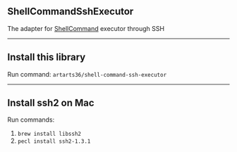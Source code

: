 ## ShellCommandSshExecutor

The adapter for [ShellCommand](https://github.com/ArtARTs36/ShellCommand) executor through SSH

---

## Install this library

Run command: `artarts36/shell-command-ssh-executor`

---

## Install ssh2 on Mac

Run commands:

1. `brew install libssh2`
2. `pecl install ssh2-1.3.1`
